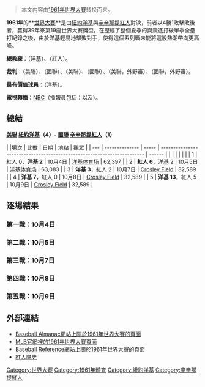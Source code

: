 > 本文内容由[1961年世界大賽](https://zh.wikipedia.org/wiki/1961年世界大賽)转换而来。


**1961年**的**[世界大賽](https://zh.wikipedia.org/wiki/世界系列賽 "wikilink")**是由[紐約洋基](../Page/紐約洋基.md "wikilink")與[辛辛那提紅人](../Page/辛辛那提紅人.md "wikilink")對決，前者以4勝1敗擊敗後者，贏得39年來第19座世界大賽獎盃。在歷經了整個夏季的與競逐打破單季全壘打紀錄之後，由於洋基輕易地擊敗對手，使得這個系列戰未能將這股熱潮帶向更高峰。

**總教練**：（洋基）、（紅人）。

**裁判**：（美聯）、（國聯）、（美聯）、（國聯）、（美聯，外野審）、（國聯，外野審）。

**最有價值球員**：（洋基）。

**電視轉播**：[NBC](../Page/全国广播公司.md "wikilink")（播報員包括：以及）。

## 總結

**[美聯](https://zh.wikipedia.org/wiki/美國聯盟 "wikilink") [紐約洋基](../Page/紐約洋基.md "wikilink")（4）- [國聯](https://zh.wikipedia.org/wiki/國家聯盟 "wikilink") [辛辛那提紅人](../Page/辛辛那提紅人.md "wikilink")（1）**

| |場次 | 比數             | 日期    | 地點                                                                      | 觀眾     |
| --- | -------------- | ----- | ----------------------------------------------------------------------- | ------ |
|     |                |       |                                                                         |        |
| 1   | 紅人 0，**洋基 2**  | 10月4日 | [洋基体育场](https://zh.wikipedia.org/wiki/洋基体育场 "wikilink")                 | 62,397 |
| 2   | **紅人 6**，洋基 2  | 10月5日 | [洋基体育场](https://zh.wikipedia.org/wiki/洋基体育场 "wikilink")                 | 63,083 |
| 3   | **洋基 3**，紅人 2  | 10月7日 | [Crosley Field](https://zh.wikipedia.org/wiki/Crosley_Field "wikilink") | 32,589 |
| 4   | **洋基 7**，紅人 0  | 10月8日 | [Crosley Field](https://zh.wikipedia.org/wiki/Crosley_Field "wikilink") | 32,589 |
| 5   | **洋基 13**，紅人 5 | 10月9日 | [Crosley Field](https://zh.wikipedia.org/wiki/Crosley_Field "wikilink") | 32,589 |

## 逐場結果

### 第一戰：10月4日

### 第二戰：10月5日

### 第三戰：10月7日

### 第四戰：10月8日

### 第五戰：10月9日

## 外部連結

  - [Baseball Almanac網站上關於1961年世界大賽的頁面](http://baseball-almanac.com/ws/yr1961ws.shtml)
  - [MLB官網裡的1961年世界大賽頁面](http://mlb.mlb.com/NASApp/mlb/mlb/history/postseason/mlb_ws_recaps.jsp?feature=1961)
  - [Baseball Reference網站上關於1961年世界大賽的頁面](http://www.baseball-reference.com/postseason/1961_WS.shtml)
  - [紅人隊史](https://www.webcitation.org/5PpX7HIOX?url=http://www.redshistory.com/)

[Category:世界大賽](https://zh.wikipedia.org/wiki/Category:世界大賽 "wikilink") [Category:1961年體育](https://zh.wikipedia.org/wiki/Category:1961年體育 "wikilink") [Category:紐約洋基](https://zh.wikipedia.org/wiki/Category:紐約洋基 "wikilink") [Category:辛辛那提紅人](https://zh.wikipedia.org/wiki/Category:辛辛那提紅人 "wikilink")